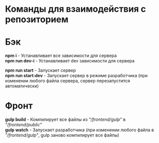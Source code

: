 # Команды для взаимодействия с репозиторием

# Бэк

**npm i** - Устанавливает все зависимости для сервера \
**npm run dev-i** - Устанавливает dev зависимости для сервера

**npm run start** - Запускает сервер \
**npm run start:dev** - Запускает сервер в режиме разработчика (при изменении любого файла сервера, сервер перезапустится автоматически)

# Фронт

**gulp build** - Компилирует все файлы из _"/frontend/gulp"_ в _"/frontend/public"_ \
**gulp watch** - Запускает разработчика (при изменении любого файла в _"/frontend/gulp"_, gulp заново компилирует все файлы)

